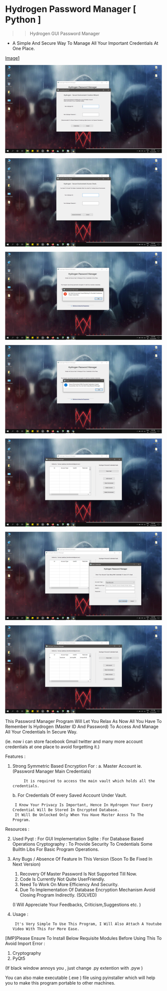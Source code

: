 # Hydrogen Password Manager [ Python ]
 >> Hydrogen GUI Password Manager

 - A Simple And Secure Way To Manage All Your Important Credentials At One Place.

[Image1](https://raw.githubusercontent.com/tanmay606/Hydrogen-Password-Manager---Python--/master/Images/2.png)

![Image2](https://raw.githubusercontent.com/tanmay606/Hydrogen-Password-Manager---Python--/master/Images/2.png)

![Image3](https://raw.githubusercontent.com/tanmay606/Hydrogen-Password-Manager---Python--/master/Images/3.png)

![Image4](https://raw.githubusercontent.com/tanmay606/Hydrogen-Password-Manager---Python--/master/Images/4.png)

![Image5](https://raw.githubusercontent.com/tanmay606/Hydrogen-Password-Manager---Python--/master/Images/5.png)

![Image6](https://raw.githubusercontent.com/tanmay606/Hydrogen-Password-Manager---Python--/master/Images/6.png)

![Image7](https://raw.githubusercontent.com/tanmay606/Hydrogen-Password-Manager---Python--/master/Images/7.png)

![Image8](https://raw.githubusercontent.com/tanmay606/Hydrogen-Password-Manager---Python--/master/Images/8.png)



This Password Manager Program Will Let You Relax As Now All You Have To Remember Is Hydrogen (Master ID And Password) To Access And Manage
 All Your Credentials In Secure Way.

 (ie. now i can store facebook Gmail twitter and many more account credentials at one place to avoid forgetting it.)

Features : 

1. Strong Symmetric Based Encryption For :
    a. Master Account ie. (Password Manager Main Credentials)

    		It is required to access the main vault which holds all the credentials.

    b. For Credentials Of every Saved Account Under Vault.

    	I Know Your Privacy Is Important, Hence In Hydrogen Your Every Credential Will Be Stored In Encrypted Database.
    	It Will Be Unlocked Only When You Have Master Acess To The Program.


Resources : 

2. Used 
	Pyqt : For GUI Implementation
	Sqlite : For Database Based Operations
	Cryptography : To Provide Security To Credentials
	Some BuiltIn Libs For Basic Program Operations.



3. Any Bugs / Absence Of Feature In This Version (Soon To Be Fixed In Next Version)
  
   1. Recovery Of Master Password Is Not Supported Till Now.
   2. Code Is Currently Not Quite UserFriendly.
   3. Need To Work On More Efficiency And Security.
   4. Due To Implementation Of Database Encryption Mechanism Avoid Closing Program Indirectly. (SOLVED)

   (I Will Appreciate Your Feedbacks, Criticism,Suggestions etc. )


4. Usage :
	
		It's Very Simple To Use This Program, I Will Also Attach A Youtube Video With This For More Ease.



[IMP]Please Ensure To Install Below Requisite Modules Before Using This To Avoid Import Error :

 1. Cryptography
 2. PyQt5


(If black window annoys you , just change .py extention with .pyw )


You can also make executable (.exe ) file using pyinstaller which will help you to make this program portable to other machines.